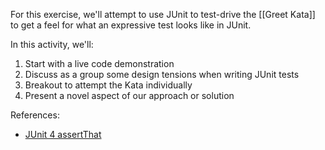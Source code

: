 For this exercise, we'll attempt to use JUnit to test-drive the [[Greet Kata]] to get a feel for what an expressive test looks like in JUnit. 

In this activity, we'll:

1. Start with a live code demonstration
2. Discuss as a group some design tensions when writing JUnit tests
3. Breakout to attempt the Kata individually
4. Present a novel aspect of our approach or solution

References:
* [JUnit 4 assertThat](https://github.com/junit-team/junit/wiki/Matchers-and-assertthat)